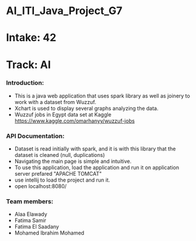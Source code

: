# AI_ITI_Java_Project_G7
# Intake: 42
# Track: AI

### Introduction:

- This is a java web application that uses spark library as well as joinery to work with a dataset from Wuzzuf. 
- Xchart is used to display several graphs analyzing the data.
- Wuzzuf jobs in Egypt data set at Kaggle https://www.kaggle.com/omarhanyy/wuzzuf-jobs

### API Documentation:
- Dataset is read initially with spark, and it is with this library that the dataset is cleaned (null, duplications) 
- Navigating the main page is simple and intuitive.
- To use this application, load the application and run it on application server prefared "APACHE TOMCAT"
- use intellij to load the project and run it.
- open localhost:8080/

### Team members:
- Alaa Elawady
- Fatima Samir
- Fatima El Saadany
- Mohamed Ibrahim Mohamed

